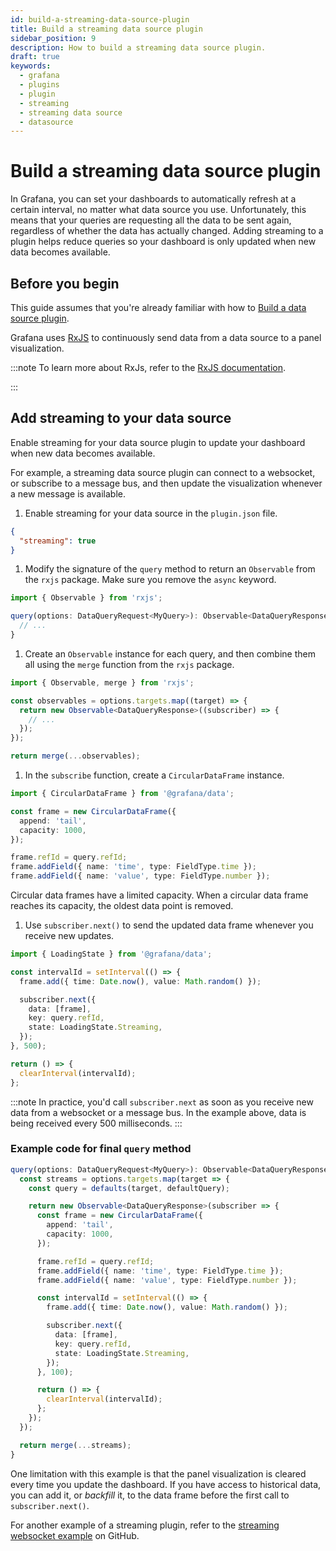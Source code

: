 ```yaml
---
id: build-a-streaming-data-source-plugin
title: Build a streaming data source plugin
sidebar_position: 9
description: How to build a streaming data source plugin.
draft: true
keywords:
  - grafana
  - plugins
  - plugin
  - streaming
  - streaming data source
  - datasource
---
```


# Build a streaming data source plugin

In Grafana, you can set your dashboards to automatically refresh at a certain interval, no matter what data source you use. Unfortunately, this means that your queries are requesting all the data to be sent again, regardless of whether the data has actually changed. Adding streaming to a plugin helps reduce queries so your dashboard is only updated when new data becomes available.

## Before you begin

This guide assumes that you're already familiar with how to [Build a data source plugin](./build-a-data-source-plugin).

Grafana uses [RxJS](https://rxjs.dev/) to continuously send data from a data source to a panel visualization.

:::note
To learn more about RxJs, refer to the [RxJS documentation](https://rxjs.dev/guide/overview).

:::
## Add streaming to your data source

Enable streaming for your data source plugin to update your dashboard when new data becomes available.

For example, a streaming data source plugin can connect to a websocket, or subscribe to a message bus, and then update the visualization whenever a new message is available.

1. Enable streaming for your data source in the `plugin.json` file.

  ```json
  {
    "streaming": true
  }
  ```

1. Modify the signature of the `query` method to return an `Observable` from the `rxjs` package. Make sure you remove the `async` keyword.

  ```ts
  import { Observable } from 'rxjs';
  ```

  ```ts
  query(options: DataQueryRequest<MyQuery>): Observable<DataQueryResponse> {
    // ...
  }
  ```

1. Create an `Observable` instance for each query, and then combine them all using the `merge` function from the `rxjs` package.

  ```ts
  import { Observable, merge } from 'rxjs';
  ```

  ```ts
  const observables = options.targets.map((target) => {
    return new Observable<DataQueryResponse>((subscriber) => {
      // ...
    });
  });

  return merge(...observables);
  ```

1. In the `subscribe` function, create a `CircularDataFrame` instance.

  ```ts
  import { CircularDataFrame } from '@grafana/data';
  ```

  ```ts
  const frame = new CircularDataFrame({
    append: 'tail',
    capacity: 1000,
  });

  frame.refId = query.refId;
  frame.addField({ name: 'time', type: FieldType.time });
  frame.addField({ name: 'value', type: FieldType.number });
  ```

  Circular data frames have a limited capacity. When a circular data frame reaches its capacity, the oldest data point is removed.

1. Use `subscriber.next()` to send the updated data frame whenever you receive new updates.

  ```ts
  import { LoadingState } from '@grafana/data';
  ```

  ```ts
  const intervalId = setInterval(() => {
    frame.add({ time: Date.now(), value: Math.random() });

    subscriber.next({
      data: [frame],
      key: query.refId,
      state: LoadingState.Streaming,
    });
  }, 500);

  return () => {
    clearInterval(intervalId);
  };
  ```

  :::note
  In practice, you'd call `subscriber.next` as soon as you receive new data from a websocket or a message bus. In the example above, data is being received every 500 milliseconds.
  :::

### Example code for final `query` method

```ts
query(options: DataQueryRequest<MyQuery>): Observable<DataQueryResponse> {
  const streams = options.targets.map(target => {
    const query = defaults(target, defaultQuery);

    return new Observable<DataQueryResponse>(subscriber => {
      const frame = new CircularDataFrame({
        append: 'tail',
        capacity: 1000,
      });

      frame.refId = query.refId;
      frame.addField({ name: 'time', type: FieldType.time });
      frame.addField({ name: 'value', type: FieldType.number });

      const intervalId = setInterval(() => {
        frame.add({ time: Date.now(), value: Math.random() });

        subscriber.next({
          data: [frame],
          key: query.refId,
          state: LoadingState.Streaming,
        });
      }, 100);

      return () => {
        clearInterval(intervalId);
      };
    });
  });

  return merge(...streams);
}
```

One limitation with this example is that the panel visualization is cleared every time you update the dashboard. If you have access to historical data, you can add it, or _backfill_ it, to the data frame before the first call to `subscriber.next()`.

For another example of a streaming plugin, refer to the [streaming websocket example](https://github.com/grafana/grafana-plugin-examples/tree/main/examples/datasource-streaming-websocket) on GitHub.
